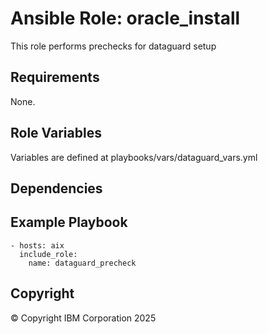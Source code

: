 # Ansible Role: oracle_install 
 This role performs prechecks for dataguard setup
## Requirements
None.

## Role Variables
Variables are defined at playbooks/vars/dataguard_vars.yml  
## Dependencies
 

## Example Playbook

    - hosts: aix
      include_role:
        name: dataguard_precheck

## Copyright
© Copyright IBM Corporation 2025
